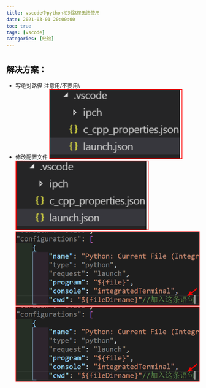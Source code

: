 ```yaml
---
title: vscode中python相对路径无法使用
date: 2021-03-01 20:00:00
toc: true
tags: [vscode]
categories: [经验]
---
```

#  

<!--more-->

## 解决方案：

- 写绝对路径
注意用/不要用\
- 修改配置文件
![](../../../../themes/yilia/source/img/experience/vscode/relative_path/1.png)
![](img/experience/vscode/relative_path/1.png)
![](../../../../themes/yilia/source/img/experience/vscode/relative_path/2.png)
![](img/experience/vscode/relative_path/2.png)



